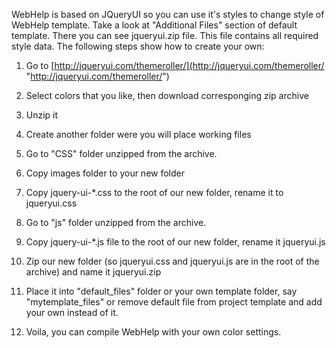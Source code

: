 WebHelp is based on JQueryUI so you can use it's styles to change style of WebHelp template. Take a look at "Additional Files" section of default template. There you can see jqueryui.zip file. This file contains all required style data. The following steps show how to create your own:




1. Go to  [http://jqueryui.com/themeroller/](http://jqueryui.com/themeroller/ "http://jqueryui.com/themeroller/")


2. Select colors that you like, then download corresponging zip archive


3. Unzip it


4. Create another folder were you will place working files


5. Go to "CSS" folder unzipped from the archive.


6. Copy images folder to your new folder


7. Copy jquery-ui-*.css to the root of our new folder, rename it to jqueryui.css


8. Go to "js" folder unzipped from the archive.


9. Copy jquery-ui-*.js file to the root of our new folder, rename it jqueryui.js


10. Zip our new folder (so jqueryui.css and jqueryui.js are in the root of the archive) and name it jqueryui.zip


11. Place it into "default_files" folder or your own template folder, say "mytemplate_files" or remove default file from project template and add your own instead of it.


12. Voila, you can compile WebHelp with your own color settings.
